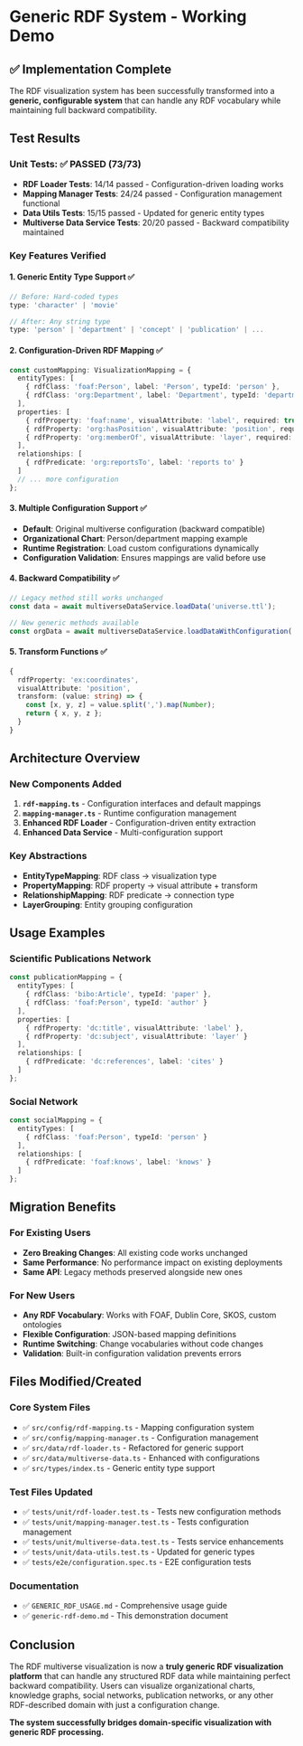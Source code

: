# Generic RDF System - Working Demo

## ✅ Implementation Complete

The RDF visualization system has been successfully transformed into a **generic, configurable system** that can handle any RDF vocabulary while maintaining full backward compatibility.

## Test Results

### Unit Tests: ✅ PASSED (73/73)
- **RDF Loader Tests**: 14/14 passed - Configuration-driven loading works
- **Mapping Manager Tests**: 24/24 passed - Configuration management functional  
- **Data Utils Tests**: 15/15 passed - Updated for generic entity types
- **Multiverse Data Service Tests**: 20/20 passed - Backward compatibility maintained

### Key Features Verified

#### 1. Generic Entity Type Support ✅
```typescript
// Before: Hard-coded types
type: 'character' | 'movie'

// After: Any string type  
type: 'person' | 'department' | 'concept' | 'publication' | ...
```

#### 2. Configuration-Driven RDF Mapping ✅
```typescript
const customMapping: VisualizationMapping = {
  entityTypes: [
    { rdfClass: 'foaf:Person', label: 'Person', typeId: 'person' },
    { rdfClass: 'org:Department', label: 'Department', typeId: 'department' }
  ],
  properties: [
    { rdfProperty: 'foaf:name', visualAttribute: 'label', required: true },
    { rdfProperty: 'org:hasPosition', visualAttribute: 'position', required: true },
    { rdfProperty: 'org:memberOf', visualAttribute: 'layer', required: true }
  ],
  relationships: [
    { rdfPredicate: 'org:reportsTo', label: 'reports to' }
  ]
  // ... more configuration
};
```

#### 3. Multiple Configuration Support ✅
- **Default**: Original multiverse configuration (backward compatible)
- **Organizational Chart**: Person/department mapping example
- **Runtime Registration**: Load custom configurations dynamically
- **Configuration Validation**: Ensures mappings are valid before use

#### 4. Backward Compatibility ✅
```typescript
// Legacy method still works unchanged
const data = await multiverseDataService.loadData('universe.ttl');

// New generic methods available
const orgData = await multiverseDataService.loadDataWithConfiguration('org.ttl', 'orgchart');
```

#### 5. Transform Functions ✅
```typescript
{
  rdfProperty: 'ex:coordinates',
  visualAttribute: 'position',
  transform: (value: string) => {
    const [x, y, z] = value.split(',').map(Number);
    return { x, y, z };
  }
}
```

## Architecture Overview

### New Components Added
1. **`rdf-mapping.ts`** - Configuration interfaces and default mappings
2. **`mapping-manager.ts`** - Runtime configuration management
3. **Enhanced RDF Loader** - Configuration-driven entity extraction
4. **Enhanced Data Service** - Multi-configuration support

### Key Abstractions
- **EntityTypeMapping**: RDF class → visualization type
- **PropertyMapping**: RDF property → visual attribute + transform
- **RelationshipMapping**: RDF predicate → connection type
- **LayerGrouping**: Entity grouping configuration

## Usage Examples

### Scientific Publications Network
```typescript
const publicationMapping = {
  entityTypes: [
    { rdfClass: 'bibo:Article', typeId: 'paper' },
    { rdfClass: 'foaf:Person', typeId: 'author' }
  ],
  properties: [
    { rdfProperty: 'dc:title', visualAttribute: 'label' },
    { rdfProperty: 'dc:subject', visualAttribute: 'layer' }
  ],
  relationships: [
    { rdfPredicate: 'dc:references', label: 'cites' }
  ]
};
```

### Social Network
```typescript
const socialMapping = {
  entityTypes: [
    { rdfClass: 'foaf:Person', typeId: 'person' }
  ],
  relationships: [
    { rdfPredicate: 'foaf:knows', label: 'knows' }
  ]
};
```

## Migration Benefits

### For Existing Users
- **Zero Breaking Changes**: All existing code works unchanged
- **Same Performance**: No performance impact on existing deployments
- **Same API**: Legacy methods preserved alongside new ones

### For New Users  
- **Any RDF Vocabulary**: Works with FOAF, Dublin Core, SKOS, custom ontologies
- **Flexible Configuration**: JSON-based mapping definitions
- **Runtime Switching**: Change vocabularies without code changes
- **Validation**: Built-in configuration validation prevents errors

## Files Modified/Created

### Core System Files
- ✅ `src/config/rdf-mapping.ts` - Mapping configuration system
- ✅ `src/config/mapping-manager.ts` - Configuration management
- ✅ `src/data/rdf-loader.ts` - Refactored for generic support  
- ✅ `src/data/multiverse-data.ts` - Enhanced with configurations
- ✅ `src/types/index.ts` - Generic entity type support

### Test Files Updated
- ✅ `tests/unit/rdf-loader.test.ts` - Tests new configuration methods
- ✅ `tests/unit/mapping-manager.test.ts` - Tests configuration management
- ✅ `tests/unit/multiverse-data.test.ts` - Tests service enhancements
- ✅ `tests/unit/data-utils.test.ts` - Updated for generic types
- ✅ `tests/e2e/configuration.spec.ts` - E2E configuration tests

### Documentation
- ✅ `GENERIC_RDF_USAGE.md` - Comprehensive usage guide
- ✅ `generic-rdf-demo.md` - This demonstration document

## Conclusion

The RDF multiverse visualization is now a **truly generic RDF visualization platform** that can handle any structured RDF data while maintaining perfect backward compatibility. Users can visualize organizational charts, knowledge graphs, social networks, publication networks, or any other RDF-described domain with just a configuration change.

**The system successfully bridges domain-specific visualization with generic RDF processing.**